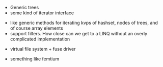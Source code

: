 * Generic trees
* some kind of iterator interface
- like generic methods for iterating kvps of hashset, nodes of trees, and of course array elements
- support filters. How close can we get to a LINQ without an overly complicated implementation
* virtual file system + fuse driver
- something like femtium

